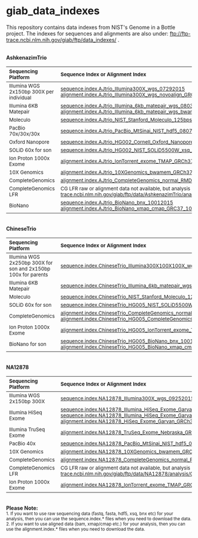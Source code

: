 # giab_data_indexes
This repository contains data indexes from NIST's Genome in a Bottle project. The indexes for sequences and alignments are also under:  ftp://ftp-trace.ncbi.nlm.nih.gov/giab/ftp/data_indexes/ .

<br />
<strong>AshkenazimTrio</strong><br />

| <sub>**Sequencing Platform**</sub> | <sub>**Sequence Index or Alignment Index**</sub> |
| :-------- | :------ |
| <sub>Illumina WGS 2x150bp 300X per individual </sub> | <sub>[sequence.index.AJtrio_Illumina300X_wgs_07292015](https://github.com/genome-in-a-bottle/giab_data_indexes/blob/master/AshkenazimTrio/sequence.index.AJtrio_Illumina300X_wgs_07292015)               [alignment.index.AJtrio_Illumina300X_wgs_novoalign_GRCh37_GRCh38_NHGRI_07282015](https://github.com/genome-in-a-bottle/giab_data_indexes/blob/master/AshkenazimTrio/alignment.index.AJtrio_Illumina300X_wgs_novoalign_GRCh37_GRCh38_NHGRI_07282015)</sub> |
| <sub>Illumina 6KB Matepair </sub> | <sub>[sequence.index.AJtrio_Illumina_6kb_matepair_wgs_08032015](https://github.com/genome-in-a-bottle/giab_data_indexes/blob/master/AshkenazimTrio/sequence.index.AJtrio_Illumina_6kb_matepair_wgs_08032015) [alignment.index.AJtrio_Illumina_6kb_matepair_wgs_bwamem_GRCh37_07302015](https://github.com/genome-in-a-bottle/giab_data_indexes/blob/master/AshkenazimTrio/alignment.index.AJtrio_Illumina_6kb_matepair_wgs_bwamem_GRCh37_07302015)</sub> |
| <sub>Moleculo</sub> | <sub>[sequence.index.AJtrio_NIST_Stanford_Moleculo_125bps_08042015](https://github.com/genome-in-a-bottle/giab_data_indexes/blob/master/AshkenazimTrio/sequence.index.AJtrio_NIST_Stanford_Moleculo_125bps_08042015)</sub> |
| <sub>PacBio 70x/30x/30x</sub> | <sub>[sequence.index.AJtrio_PacBio_MtSinai_NIST_hdf5_08072015](https://github.com/genome-in-a-bottle/giab_data_indexes/blob/master/AshkenazimTrio/sequence.index.AJtrio_PacBio_MtSinai_NIST_hdf5_08072015)</sub> |
| <sub>Oxford Nanopore</sub> | <sub>[sequence.index.AJtrio_HG002_Cornell_Oxford_Nanopore_fasta_fastq_10132015](https://github.com/genome-in-a-bottle/giab_data_indexes/blob/master/AshkenazimTrio/sequence.index.AJtrio_HG002_Cornell_Oxford_Nanopore_fasta_fastq_10132015)</sub> |
| <sub>SOLiD 60x for son</sub> | <sub>[sequence.index.AJtrio_HG002_NIST_SOLiD5500W_xsq_09042015](https://github.com/genome-in-a-bottle/giab_data_indexes/blob/master/AshkenazimTrio/sequence.index.AJtrio_HG002_NIST_SOLiD5500W_xsq_09042015)</sub> |
| <sub>Ion Proton 1000x Exome</sub> | <sub>[alignment.index.AJtrio_IonTorrent_exome_TMAP_GRCh37_07292015](https://github.com/genome-in-a-bottle/giab_data_indexes/blob/master/AshkenazimTrio/alignment.index.AJtrio_IonTorrent_exome_TMAP_GRCh37_07292015)</sub> |
| <sub>10X Genomics</sub> | <sub>[alignment.index.AJtrio_10XGenomics_bwamem_GRCh37_08142015](https://github.com/genome-in-a-bottle/giab_data_indexes/blob/master/AshkenazimTrio/alignment.index.AJtrio_10XGenomics_bwamem_GRCh37_08142015)</sub> |
| <sub>CompleteGenomics</sub> | <sub>[alignment.index.AJtrio_CompleteGenomics_normal_RMDNA_EvidenceBams_GRCh37_09282015](https://github.com/genome-in-a-bottle/giab_data_indexes/blob/master/AshkenazimTrio/alignment.index.AJtrio_CompleteGenomics_normal_RMDNA_EvidenceBams_GRCh37_09282015) </sub> |
| <sub>CompleteGenomics LFR</sub> | <sub>CG LFR raw or alignment data not available, but analysis results available under: ftp://ftp-trace.ncbi.nlm.nih.gov/giab/ftp/data/AshkenazimTrio/analysis/CompleteGenomics_newLFR_CGAtools_06122015/ </sub> |
| <sub>BioNano</sub> | <sub>[sequence.index.AJtrio_BioNano_bnx_10012015](https://github.com/genome-in-a-bottle/giab_data_indexes/blob/master/AshkenazimTrio/sequence.index.AJtrio_BioNano_bnx_10012015) <br /> [alignment.index.AJtrio_BioNano_xmap_cmap_GRC37_10012015](https://github.com/genome-in-a-bottle/giab_data_indexes/blob/master/AshkenazimTrio/alignment.index.AJtrio_BioNano_xmap_cmap_GRC37_10012015) </sub> |

<br />
<strong>ChineseTrio</strong><br /> 

| <sub>**Sequencing Platform**</sub> | <sub>**Sequence Index or Alignment Index**</sub> |
| :-------- | :------ |
| <sub>Illumina WGS 2x250bp 300X for son and 2x150bp 100x for parents </sub> | <sub>[sequence.index.ChineseTrio_Illumina300X100X100X_wgs_09232015](https://github.com/genome-in-a-bottle/giab_data_indexes/blob/master/ChineseTrio/sequence.index.ChineseTrio_Illumina300X100X100X_wgs_09232015)</sub> | 
| <sub>Illumina 6KB Matepair </sub> | <sub>[sequence.index.ChineseTrio_Illumina_6kb_matepair_wgs_09232015](https://github.com/genome-in-a-bottle/giab_data_indexes/blob/master/ChineseTrio/sequence.index.ChineseTrio_Illumina_6kb_matepair_wgs_09232015)</sub> | 
| <sub>Moleculo</sub> | <sub>[sequence.index.ChineseTrio_NIST_Stanford_Moleculo_125bps_09232015](https://github.com/genome-in-a-bottle/giab_data_indexes/blob/master/ChineseTrio/sequence.index.ChineseTrio_NIST_Stanford_Moleculo_125bps_09232015)</sub> |
| <sub>SOLiD 60x for son</sub> | <sub>[sequence.index.ChineseTrio_HG005_NIST_SOLiD5500W_xsq_09042015](https://github.com/genome-in-a-bottle/giab_data_indexes/blob/master/ChineseTrio/sequence.index.ChineseTrio_HG005_NIST_SOLiD5500W_xsq_09042015)</sub> |
| <sub>CompleteGenomics </sub> | <sub>[alignment.index.ChineseTrio_CompleteGenomics_normal_RMDNA_EvidenceBams_GRCh37_09282015](https://github.com/genome-in-a-bottle/giab_data_indexes/blob/master/ChineseTrio/alignment.index.ChineseTrio_CompleteGenomics_normal_RMDNA_EvidenceBams_GRCh37_09282015) [alignment.index.ChineseTrio_HG005_CompleteGenomics_normal_cellsDNA_EvidenceBams_GRCh37_09282015](https://github.com/genome-in-a-bottle/giab_data_indexes/blob/master/ChineseTrio/alignment.index.ChineseTrio_HG005_CompleteGenomics_normal_cellsDNA_EvidenceBams_GRCh37_09282015)</sub> | 
| <sub>Ion Proton 1000x Exome </sub> | <sub>[alignment.index.ChineseTrio_HG005_IonTorrent_exome_TMAP_GRCh37_09232015](https://github.com/genome-in-a-bottle/giab_data_indexes/blob/master/ChineseTrio/alignment.index.ChineseTrio_HG005_IonTorrent_exome_TMAP_GRCh37_09232015)</sub> | 
| <sub>BioNano for son</sub> | <sub>[sequence.index.ChineseTrio_HG005_BioNano_bnx_10012015](https://github.com/genome-in-a-bottle/giab_data_indexes/blob/master/ChineseTrio/sequence.index.ChineseTrio_HG005_BioNano_bnx_10012015) <br /> [alignment.index.ChineseTrio_HG005_BioNano_xmap_cmap_GRC37_10012015](https://github.com/genome-in-a-bottle/giab_data_indexes/blob/master/ChineseTrio/alignment.index.ChineseTrio_HG005_BioNano_xmap_cmap_GRC37_10012015) </sub> |

<br />
<strong>NA12878</strong><br />

| <sub>**Sequencing Platform**</sub> | <sub>**Sequence Index or Alignment Index**</sub> |
| :-------- | :------ |
| <sub>Illumina WGS 2x150bp 300X </sub> | <sub>[sequence.index.NA12878_Illumina300X_wgs_09252015](https://github.com/genome-in-a-bottle/giab_data_indexes/blob/master/NA12878/sequence.index.NA12878_Illumina300X_wgs_09252015)[alignment.index.NA12878_HiSeq_downsampled50X_GRCh37_10262015](https://github.com/genome-in-a-bottle/giab_data_indexes/blob/master/NA12878/alignment.index.NA12878_HiSeq_downsampled50X_GRCh37_10262015)</sub> |
| <sub>Illumina HiSeq Exome</sub> | <sub>[sequence.index.NA12878_Illumina_HiSeq_Exome_Garvan_fastq_09252015](https://github.com/genome-in-a-bottle/giab_data_indexes/blob/master/NA12878/sequence.index.NA12878_Illumina_HiSeq_Exome_Garvan_fastq_09252015) [sequence.index.NA12878_Illumina_HiSeq_Exome_Garvan_trimmed_fastq_09252015](https://github.com/genome-in-a-bottle/giab_data_indexes/blob/master/NA12878/sequence.index.NA12878_Illumina_HiSeq_Exome_Garvan_trimmed_fastq_09252015) [alignment.index.NA12878_HiSeq_Exome_Garvan_GRCh37_09252015](https://github.com/genome-in-a-bottle/giab_data_indexes/blob/master/NA12878/alignment.index.NA12878_HiSeq_Exome_Garvan_GRCh37_09252015)</sub> |
| <sub>Illumina TruSeq Exome</sub> | <sub>[alignment.index.NA12878_TruSeq_Exome_Nebraska_GRCh37_09252015](https://github.com/genome-in-a-bottle/giab_data_indexes/blob/master/NA12878/alignment.index.NA12878_TruSeq_Exome_Nebraska_GRCh37_09252015)</sub> |
| <sub>PacBio 40x</sub> | <sub>[sequence.index.NA12878_PacBio_MtSinai_NIST_hdf5_08182015](https://github.com/genome-in-a-bottle/giab_data_indexes/blob/master/NA12878/sequence.index.NA12878_PacBio_MtSinai_NIST_hdf5_08182015)</sub> |
| <sub>10X Genomics</sub> | <sub>[alignment.index.NA12878_10XGenomics_bwamem_GRCh37_08142015](https://github.com/genome-in-a-bottle/giab_data_indexes/blob/master/NA12878/alignment.index.NA12878_10XGenomics_bwamem_GRCh37_08142015)</sub> | 
| <sub>CompleteGenomics</sub> | <sub>[alignment.index.NA12878_CompleteGenomics_normal_RMDNA_EvidenceBams_GRCh37_09282015](https://github.com/genome-in-a-bottle/giab_data_indexes/blob/master/NA12878/alignment.index.NA12878_CompleteGenomics_normal_RMDNA_EvidenceBams_GRCh37_09282015) </sub> | 
| <sub>CompleteGenomics LFR</sub> | <sub>CG LFR raw or alignment data not available, but analysis results available under: ftp://ftp-trace.ncbi.nlm.nih.gov/giab/ftp/data/NA12878/analysis/CompleteGenomics_newLFR_CGAtools_06122015/ </sub> | 
| <sub>Ion Proton 1000x Exome</sub> | <sub>[alignment.index.NA12878_IonTorrent_exome_TMAP_GRCh37_09252015](https://github.com/genome-in-a-bottle/giab_data_indexes/blob/master/NA12878/alignment.index.NA12878_IonTorrent_exome_TMAP_GRCh37_09252015)</sub> |



<br />
<strong>Please Note:</strong><br />
<sub>1. If you want to use raw sequencing data (fastq, fasta, hdf5, xsq, bnx etc) for your analysis, then you can use the sequence.index.* files when you need to download the data.</sub>
<br />
<sub>2. If you want to use aligned data (bam,  xmap/cmap etc.) for your analysis, then you can use the alignment.index.* files when you need to download the data.</sub>

